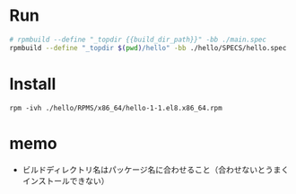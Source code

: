 # Run

```bash
# rpmbuild --define "_topdir {{build_dir_path}}" -bb ./main.spec
rpmbuild --define "_topdir $(pwd)/hello" -bb ./hello/SPECS/hello.spec
```

# Install

```
rpm -ivh ./hello/RPMS/x86_64/hello-1-1.el8.x86_64.rpm
```

# memo

* ビルドディレクトリ名はパッケージ名に合わせること（合わせないとうまくインストールできない）
